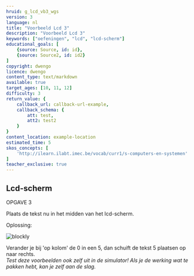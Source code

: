 ```yaml
---
hruid: g_lcd_vb3_wgs
version: 3
language: nl
title: "Voorbeeld Lcd 3"
description: "Voorbeeld Lcd 3"
keywords: ["oefeningen", "lcd", "lcd-scherm"]
educational_goals: [
    {source: Source, id: id}, 
    {source: Source2, id: id2}
]
copyright: dwengo
licence: dwengo
content_type: text/markdown
available: true
target_ages: [10, 11, 12]
difficulty: 3
return_value: {
    callback_url: callback-url-example,
    callback_schema: {
        att: test,
        att2: test2
    }
}
content_location: example-location
estimated_time: 5
skos_concepts: [
    'http://ilearn.ilabt.imec.be/vocab/curr1/s-computers-en-systemen'
]
teacher_exclusive: true
---
```

## Lcd-scherm

OPGAVE 3

Plaats de tekst nu in het midden van het lcd-scherm.

Oplossing:

![blockly](@learning-object/lcd_m3/nl/3)

<div class="alert alert-box alert-success">
Verander je bij 'op kolom' de 0 in een 5, dan schuift de tekst 5 plaatsen op naar rechts.
</div>

<div class="alert alert-box alert-warning">
<em>Test deze voorbeelden ook zelf uit in de simulator! Als je de werking wat te pakken hebt, kan je zelf aan de slag.</em>
</div>